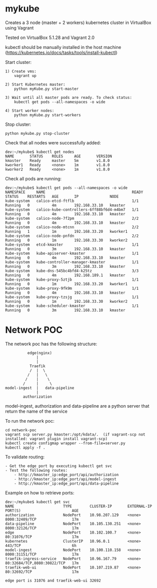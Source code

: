 # mykube

Creates a 3 node (master + 2 workers) kubernetes cluster in VirtualBox using Vagrant

Tested on VirtualBox 5.1.28 and Vagrant 2.0

kubectl should be manually installed in the host machine (https://kubernetes.io/docs/tasks/tools/install-kubectl)

Start cluster:

```
1) Create vms:
    vagrant up

2) Start Kubernetes master:
    python myKube.py start-master

3) Wait until all master pods are ready. To check status:
    kubectl get pods --all-namespaces -o wide

4) Start worker nodes:
    python myKube.py start-workers
```

Stop cluster:

```
python mykube.py stop-cluster
```

Check that all nodes were successfully added:

```
dev:~/mykube$ kubectl get nodes
NAME       STATUS    ROLES     AGE       VERSION
kmaster    Ready     master    5m        v1.8.0
kworker1   Ready     <none>    1m        v1.8.0
kworker2   Ready     <none>    1m        v1.8.0
```

Check all pods are running:

```
dev:~/mykube$ kubectl get pods --all-namespaces -o wide
NAMESPACE     NAME                                       READY     STATUS    RESTARTS   AGE       IP              NODE
kube-system   calico-etcd-ftflb                          1/1       Running   0          4m        192.168.33.10   kmaster
kube-system   calico-kube-controllers-6ff88bf6d4-m4bm7   1/1       Running   0          4m        192.168.33.10   kmaster
kube-system   calico-node-7f2pm                          2/2       Running   0          4m        192.168.33.10   kmaster
kube-system   calico-node-mtcnn                          2/2       Running   1          1m        192.168.33.20   kworker1
kube-system   calico-node-pnfdn                          2/2       Running   0          1m        192.168.33.30   kworker2
kube-system   etcd-kmaster                               1/1       Running   0          3m        192.168.33.10   kmaster
kube-system   kube-apiserver-kmaster                     1/1       Running   0          4m        192.168.33.10   kmaster
kube-system   kube-controller-manager-kmaster            1/1       Running   0          3m        192.168.33.10   kmaster
kube-system   kube-dns-545bc4bfd4-k25tz                  3/3       Running   0          4m        192.168.189.1   kmaster
kube-system   kube-proxy-5ztjb                           1/1       Running   0          1m        192.168.33.20   kworker1
kube-system   kube-proxy-9fk9m                           1/1       Running   0          4m        192.168.33.10   kmaster
kube-system   kube-proxy-tzsjg                           1/1       Running   0          1m        192.168.33.30   kworker2
kube-system   kube-scheduler-kmaster                     1/1       Running   0          3m        192.168.33.10   kmaster
```

# Network POC
The network poc has the following structure:

              edge(nginx)
                  |
                  |
               Traefik
               /  |  \
              /   |   \
             /    |    \
            /     |     \
    model-ingest  |   data-pipeline
                  |
            authorization

model-ingest, authorization and data-pipeline are a python server that return the name of the service


To run the network poc:

```
cd network-poc
vagrant scp server.py kmaster:/opt/kdata/.  (if vagrant-scp not installed: vagrant plugin install vagrant-scp)
kubectl create configmap wrapper --from-file=server.py
kubectl apply -f .
```

To validate routing:

```
- Get the edge port by executing kubectl get svc
- Test the following routes:
    - http://kmaster_ip:edge_port/api/authorization
    - http://kmaster_ip:edge_port/api/model-ingest
    - http://kmaster_ip:edge_port/api/data-pipeline
```

Example on how to retrieve ports:

```
dev:~/mykube$ kubectl get svc
NAME                      TYPE        CLUSTER-IP       EXTERNAL-IP   PORT(S)                       AGE
authorization             NodePort    10.98.207.129    <none>        8000:32409/TCP                17m
data-pipeline             NodePort    10.105.130.251   <none>        8000:32126/TCP                17m
edge                      NodePort    10.102.100.7     <none>        80:31076/TCP                  17m
kubernetes                ClusterIP   10.96.0.1        <none>        443/TCP                       6h
model-ingest              NodePort    10.100.110.158   <none>        8000:31151/TCP                17m
traefik-ingress-service   NodePort    10.96.167.79     <none>        80:32684/TCP,8080:30822/TCP   17m
traefik-web-ui            NodePort    10.107.219.87    <none>        80:32692/TCP                  17m

edge port is 31076 and traefik-web-ui 32692
```
